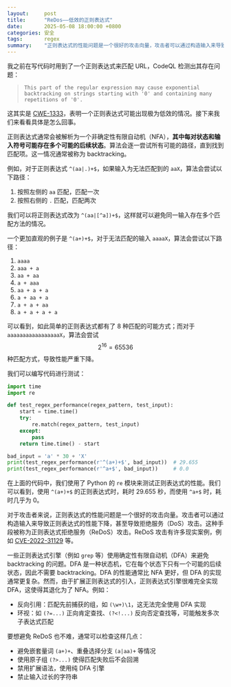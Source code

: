 ```yaml
---
layout:     post
title:      "ReDos——低效的正则表达式"
date:       2025-05-08 18:00:00 +0800
categories: 安全
tags:       regex
summary:    "正则表达式的性能问题是一个很好的攻击向量，攻击者可以通过构造输入来导致正则表达式的性能下降，甚至导致 DoS 攻击。"
---
```


我之前在写代码时用到了一个正则表达式来匹配 URL，CodeQL 检测出其存在问题：

> `This part of the regular expression may cause exponential backtracking on strings starting with '0' and containing many repetitions of '0'.`

这其实是 [CWE-1333](https://cwe.mitre.org/data/definitions/1333.html)，表明一个正则表达式可能出现极为低效的情况。接下来我们来看看具体是怎么回事。

正则表达式通常会被解析为一个非确定性有限自动机（NFA），**其中每对状态和输入符号可能存在​​多个可能的后续状态**。算法会逐一尝试所有可能的路径，直到找到匹配项。这一情况通常被称为 backtracking。

例如，对于正则表达式 `^(aa|.)+$`，如果输入为无法匹配到的 `aaX`，算法会尝试以下路径：

1. 按照左侧的 `aa` 匹配，匹配一次
2. 按照右侧的 `.` 匹配，匹配两次

我们可以将正则表达式改为 `^(aa|[^a])+$`，这样就可以避免同一输入存在多个匹配方法的情况。

一个更加直观的例子是 `^(a+)+$`，对于无法匹配的输入 `aaaaX`，算法会尝试以下路径：

1. `aaaa`
2. `aaa + a`
3. `aa + aa`
4. `a + aaa`
5. `aa + a + a`
6. `a + aa + a`
7. `a + a + aa`
8. `a + a + a + a`

可以看到，如此简单的正则表达式都有了 8 种匹配的可能方式；而对于 `aaaaaaaaaaaaaaaaaX`，算法会尝试 $$2^{16} = 65536$$ 种匹配方式，导致性能严重下降。

我们可以编写代码进行测试：

```python
import time
import re

def test_regex_performance(regex_pattern, test_input):
    start = time.time()
    try:
        re.match(regex_pattern, test_input)
    except:
        pass
    return time.time() - start

bad_input = 'a' * 30 + 'X'
print(test_regex_performance(r'^(a+)+$', bad_input))  # 29.655
print(test_regex_performance(r'^a+$', bad_input))     # 0.0
```

在上面的代码中，我们使用了 Python 的 `re` 模块来测试正则表达式的性能。我们可以看到，使用 `^(a+)+$` 的正则表达式时，耗时 29.655 秒，而使用 `^a+$` 时，耗时几乎为 0。

对于攻击者来说，正则表达式的性能问题是一个很好的攻击向量。攻击者可以通过构造输入来导致正则表达式的性能下降，甚至导致拒绝服务（DoS）攻击。这种手段被称为正则表达式拒绝服务（ReDoS）攻击。ReDoS 攻击有许多现实案例，例如 [CVE-2022-31129](https://security.snyk.io/vuln/SNYK-JS-MOMENT-2944238) 等。

一些正则表达式引擎（例如 `grep` 等）使用确定性有限自动机（DFA）来避免 backtracking 的问题。DFA 是一种状态机，它在每个状态下只有一个可能的后续状态，因此不需要 backtracking。DFA 的性能通常比 NFA 更好，但 DFA 的实现通常更复杂。然而，由于扩展正则表达式的引入，正则表达式引擎很难完全实现 DFA，这使得其退化为了 NFA。例如：

- ​​反向引用：匹配先前捕获的组，如 `(\w+)\1`，这无法完全使用 DFA 实现
- 环视：如 `(?=...)` 正向肯定查找、`(?<!...)` 反向否定查找等，可能触发​​多次子表达式匹配​​

要想避免 ReDoS 也不难，通常可以检查这样几点：

- 避免嵌套量词 `(a+)+`、重叠选择分支 `(a|aa)+` 等情况
- 使用原子组 `(?>...)` 使得匹配失败后不会回溯
- 禁用扩展语法，使用纯 DFA 引擎
- 禁止输入过长的字符串
